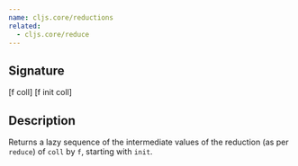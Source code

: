 ```yaml
---
name: cljs.core/reductions
related:
  - cljs.core/reduce
---
```


## Signature
[f coll]
[f init coll]


## Description

Returns a lazy sequence of the intermediate values of the reduction (as per
`reduce`) of `coll` by `f`, starting with `init`.
